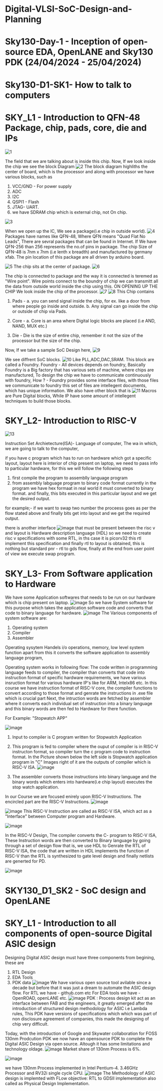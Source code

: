 # Digital-VLSI-SoC-Design-and-Planning
# Sky130-Day-1 - Inception of open-source EDA, OpenLANE and Sky130 PDK (24/04/2024 - 25/04/2024)
# Sky130-D1-SK1- How to talk to computers
# SKY_L1 - Introduction to QFN-48 Package, chip, pads, core, die and IPs
![1](https://github.com/muk3shb/Digital-VLSI-SoC-Design-and-Planning/assets/71267630/6d0e847e-ccca-4321-b861-dd0b68bc331a)

The field that we are talking about is inside this chip.
Now, If we look inside the chip we see the block Diagram
![2](https://github.com/muk3shb/Digital-VLSI-SoC-Design-and-Planning/assets/71267630/1b2ea9d2-dee8-4beb-9fd1-66dba3711acd)
The block diagram highliths the center of board, which is the processor and along with processor we have various blocks, such as
  1. VCC/GND -  For power supply
  2. ADC
  3. I2C
  4. QSPI1 - Flash
  5. JTAG- UART.
  6. we have SDRAM chip which is external chip, not On chip.

![3](https://github.com/muk3shb/Digital-VLSI-SoC-Design-and-Planning/assets/71267630/b90f96d7-43b6-48cf-9c94-29c84cfe746e)

When we open up the IC, We see a package(i.e chip in outside world).
![4](https://github.com/muk3shb/Digital-VLSI-SoC-Design-and-Planning/assets/71267630/5d7be4ad-38a8-4250-bae3-069afea13e86)
Packages have names like  QFN-48, Where QFN means "Quad Flat No Leads", There are sevral packages that can be found in Internet.
If We have QFN-256 than 256 represents the no.of pins in package.
The chip Size of QFN-48 is 7nm x 7nm (i.e lenth x breadth) and  manufactured by germany xfab. 
The pin  location of this package are all driven by arduino board. 

![5](https://github.com/muk3shb/Digital-VLSI-SoC-Design-and-Planning/assets/71267630/6573b1d8-ebe6-41c1-ba73-e90078910dcf)
The chip sits at the center of package.
![6](https://github.com/muk3shb/Digital-VLSI-SoC-Design-and-Planning/assets/71267630/e508c742-b532-4d04-a535-62658561c67e)

The chip is connected to package and the way it is connected is teremed as "Wire point".
Wire points connect to the boundry of chip we can transmitt all the data from outside world inside the chip using this.
ON OPENING UP THE CHIP We look inside the chip of the processor.
![7](https://github.com/muk3shb/Digital-VLSI-SoC-Design-and-Planning/assets/71267630/87a19745-9959-4113-84fa-0680e35e9920)
![8](https://github.com/muk3shb/Digital-VLSI-SoC-Design-and-Planning/assets/71267630/da6c9e24-3d4b-4933-ac24-7d52746de73d)
This Chip contains 
1. Pads -
   a. you can send signal inside the chip, for ex. like a door from where people go inside and outside.
   b. Any signal can go inside the chip or outside of chip via Pads.

2. Core -
   a. Core is an area where Digital logic blocks are placed  (i.e AND, NAND, MUX etc.)

3. Die - Die is the size of entire chip, remember it not the size of the processor but the size of the chip.

Now, If we take a sample SoC Design here,
![9](https://github.com/muk3shb/Digital-VLSI-SoC-Design-and-Planning/assets/71267630/6a2d1536-5246-4823-a047-855bf2cef5c1)

We see diffrent SoC blocks.
![10](https://github.com/muk3shb/Digital-VLSI-SoC-Design-and-Planning/assets/71267630/011b366c-3d07-4aba-b8df-c54ed8aaf658)
Like PLL,ADC,DAC,SRAM. This block are called a Foundry.
Foundry - All devices depends on foundry, Basically Foundry is a Big factory that has various sets of machine, where chips are manufactured, To design the chip we have to communicate continuously with foundry,
How ? - Foundry provides some interface files, with those files we communicate to foundry this set of files are intellegent documents, which has unique information.
We also have other block that is
![11](https://github.com/muk3shb/Digital-VLSI-SoC-Design-and-Planning/assets/71267630/2102d2cc-90a6-4d0d-8f28-2adb2fc4580e)
Macros are Pure Digital blocks, While IP have some amount of intellegent techniques to build those blocks.

# SKY_L2- Introduction to RISC-V
![13](https://github.com/muk3shb/Digital-VLSI-SoC-Design-and-Planning/assets/71267630/99602620-9c1a-4e0e-916c-1a0dc82ac8d2)

Instruction Set Archietecture(ISA)- Language of computer, The wa in which, we are going to talk to the computer, 

if you have c program which has to run on hardware which got a specific layout, layout here is interior of chip present on laptop, we need to pass info to particular hardware, for this we will follow the following steps
1. first compile the program to assemblly language program
2. from assembly labguage program to binary code format
   currently in the program we have hex formaat in real world it must converted to binary format.
  and finally, this bits executed in this particular layout and we get the desired output.

for example;- if we want to swap two number the proceess goes as per the flow stated above and finally bits get into layout and we get the required output.

there is another interface 
![image](https://github.com/muk3shb/Digital-VLSI-SoC-Design-and-Planning/assets/71267630/4b98bc51-0468-434f-a55b-7c84fa3d6ac2)
that must be present between the risc v and layout is Hardware description language (HDL) so we need to create risc v specifications with some RTL, in ths case it is picorv32
this rtl implement this specification and finally rtl to layout is obtained, this is nothing but standard pnr - rtl to gds flow, finally at the end from user point of view we execute swap program.

 # SKY_L3- From Software application to Hardware
 We have some Application softwares that needs to be run on our hardware which is chip present on laptop.
 ![image](https://github.com/muk3shb/Digital-VLSI-SoC-Design-and-Planning/assets/71267630/c4b05e1d-ee53-4b51-aede-d729990dbba6)
 So we have System software for this purpose which takes the application software code and converts that code to binary language for hardware. 
 ![image](https://github.com/muk3shb/Digital-VLSI-SoC-Design-and-Planning/assets/71267630/0a47c712-4967-4869-a636-8a05a15b0c21)
 The Various components of system software are:
 1. Operating system
 2. Compiler
 3. Assembler
 
Operating sysytem Handels i/o operations, memory, low level system function apart from this it converts the software application to assembly language program,

Operating system works in following flow:
    The code written in programming language feeds to compiler, the compiler than converts that code into instruction format of specific hardware requirements, we have various insruction format for various hardware IP's like for ARM, Intelx86 etc. In this course we have instruction format of RISC-V core, the compiler functions to convert according to those format and genrate the instructions in .exe file which is crucial part Next, the intruction words are fetched by assembler where it converts each individual set of instruction into a binary language and this binary words are then fed to Hardware for there function.


For Example: "Stopwatch APP"

![image](https://github.com/muk3shb/Digital-VLSI-SoC-Design-and-Planning/assets/71267630/6962f07c-582d-403a-a235-043a4d9cca75)

 1. Input to compiler is C program written for Stopwatch Application
 2. This program is fed to compiler where the ouput of compiler is in RISC-V instructon format, so compiler turn the c program code to instruction format. In the Picture shown below the left side is Stopwatch application program in "C" Images right of it are the outputs of compiler which is RISC-V ISA.
![image](https://github.com/muk3shb/Digital-VLSI-SoC-Design-and-Planning/assets/71267630/db3bea62-07e0-4f30-8a8c-d1c73bde9737)

3. The assembler converts those instructions into binary language and the binary words which enters into hardware(i.e chip layout) executes the stop watch application.

In our Course we are focused enirely upon RISC-V Instructions. The encircled part are the RISC-V Instructions.
![image](https://github.com/muk3shb/Digital-VLSI-SoC-Design-and-Planning/assets/71267630/dbda2470-c75f-4801-9fb4-16638c18637b)

![image](https://github.com/muk3shb/Digital-VLSI-SoC-Design-and-Planning/assets/71267630/731243d5-c774-43ff-a723-b9ebd5ce764a)
This RISC-V Instruction are called as RISC-V ISA, which act as a "Interface" between Computer program and Hardware.

![image](https://github.com/muk3shb/Digital-VLSI-SoC-Design-and-Planning/assets/71267630/f0932001-2ffc-49e9-888a-d27593450910)

In the RISC-V Design, The compiler converts the C- program to RISC-V ISA, These Instruction words are then converted to Binary language by going through a set of design flow that is, we use HDL to Genrate the RTL of RISC-V ISA, the code that are written in HDL implements the function of RISC-V than the RTL is synthesized to gate level design and finally netlists are generted for PD.

![image](https://github.com/muk3shb/Digital-VLSI-SoC-Design-and-Planning/assets/71267630/8a6508e0-8950-42ff-8c2b-6c0904e48409)

# SKY130_D1_SK2 - SoC design and OpenLANE
# SKY_L1 - Introduction to all components of open-source Digital ASIC design

Designing Digital ASIC design must have three components from begining, these are
1. RTL Design
2. EDA Tools
3. PDK data
![image](https://github.com/muk3shb/Digital-VLSI-SoC-Design-and-Planning/assets/71267630/8b68e6d3-6110-4028-954b-1c2f43262e87)
We have various open source tool avilable since a decade but before that it was just a dream to automate the ASIC design flow.
For RTL we have - github.com etc
For EDA tools we have - OpenROAD, openLANE etc.
![image](https://github.com/muk3shb/Digital-VLSI-SoC-Design-and-Planning/assets/71267630/a602c6cb-2c0d-4853-a635-5ead6a835bdb)
PDK : Process design kit act as an interface between FAB and the engineers, it greatly emerged after the introduction of structured design methodology for ASIC i.e Lambda rules, This PDK have versions of specifications which which was part of non disclosure agreement of companies, this made the designing of chip very difficult.

Today, with the introduction of Google and Skywater collaboration for FOSS 130nm Prodcution PDK we now have an opensource PDK to complete the Digital ASIC Design via open source.
 Altough it has some limitations and technology oldage.
 ![image](https://github.com/muk3shb/Digital-VLSI-SoC-Design-and-Planning/assets/71267630/db047c1d-eb92-4a5b-a92d-4eb78488ed06)
 Market share of 130nm Process is 6%.
 
![image](https://github.com/muk3shb/Digital-VLSI-SoC-Design-and-Planning/assets/71267630/85c673d9-e03f-4bbb-a8d4-7344051846ba)

we have 130nm Process implemented in Intel Pentium-4. 3.46GHz Processor and RV32i single cycle CPU.
![image](https://github.com/muk3shb/Digital-VLSI-SoC-Design-and-Planning/assets/71267630/8f51d5aa-b0e4-442c-bddf-fcd64ba596bc)
The Methodology of ASIC design is implemted with FLow objective: RTL to GDSII implementation also called as Physical Design Implementation.


    

 

 






  
